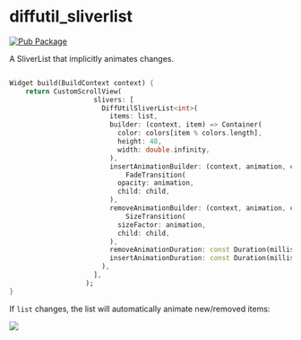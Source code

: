 # diffutil_sliverlist

[![Pub Package](https://img.shields.io/pub/v/diffutil_sliverlist.svg)](https://pub.dartlang.org/packages/diffutil_sliverlist)

A SliverList that implicitly animates changes.


```dart

Widget build(BuildContext context) {
    return CustomScrollView(
                     slivers: [
                       DiffUtilSliverList<int>(
                         items: list,
                         builder: (context, item) => Container(
                           color: colors[item % colors.length],
                           height: 48,
                           width: double.infinity,
                         ),
                         insertAnimationBuilder: (context, animation, child) =>
                             FadeTransition(
                           opacity: animation,
                           child: child,
                         ),
                         removeAnimationBuilder: (context, animation, child) =>
                             SizeTransition(
                           sizeFactor: animation,
                           child: child,
                         ),
                         removeAnimationDuration: const Duration(milliseconds: 3000),
                         insertAnimationDuration: const Duration(milliseconds: 1200),
                       ),
                     ],
                   );
}

```

If `list` changes, the list will automatically animate new/removed items:

![](https://media.giphy.com/media/LRgWnoPvRPW5WEeJYq/giphy.gif)